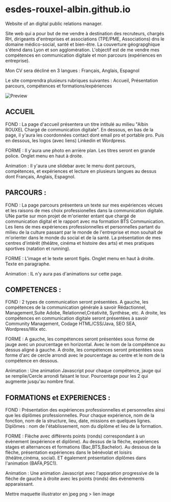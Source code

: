 # esdes-rouxel-albin.github.io
Website of an digital public relations manager.  

Site web qui a pour but de me vendre à destination des recruteurs, chargés RH, dirigeants d'entreprises et associations (TPE/PME, Associations)
dns le domaine médico-social, santé et bien-être. 
La couverture géograpghique s'étend dans Lyon et son agglomération. 
L'objectif est de me vendre mes compétences en communication digitale et mon parcours (expériences en entreprise). 

Mon CV sera décliné en 3 langues : Français, Anglais, Espagnol 

Le site comprendra plusieurs rubriques suivantes : Accueil, Présentation parcours, compétences et formations/expériences 

![Preview](https://raw.githubusercontent.com/esdes-rouxel-albin.github.io/esdes-rouxel-albin.github.io/master/image-path/image.png)

## ACCUEIL 

FOND : La page d'accueil présentera un titre intitulé au milieu "Albin ROUXEL Chargé de communication digitale". En dessous, en bas de la page, il y'aura les coordonnées contact dont email pro et portable pro. Puis en dessous, les logos (avec liens) Linkedin et Wordpress. 


FORME : Il y'aura une photo en arrière plan. Les titres seront en grande police. Onglet menu en haut à droite. 


Animation : Il y'aura une slidebar avec le menu dont parcours, compétences, et expériences et lecture en plusieurs langues au dessus dont Français, Anglais, Espagnol. 



## PARCOURS : 


FOND : La page parcours présentera un texte sur mes expériences vécues et les raisons de mes choix professionelles dans la communication digitale. UNe partie sur mon projet de m'orienter entant que chargé de communication digital et le rapport avec ma formation BTS Communication.  
Les liens de mes expériences professionnelles et personnelles partant du milieu de la culture passant par le monde de l'entreprise et mon souhait de m'orienter dans le monde du social et de la santé. 
La présentation de mes centres d'intérêt (théâtre, cinéma et histoire des arts) et mes pratiques sportives (natation et running). 


FORME : L'image et le texte seront figés. Onglet menu en haut à droite. Texte en paragraphe. 


Animation : IL n'y aura pas d'animations sur cette page. 



## COMPETENCES : 


FOND : 2 types de communication seront présentées. A gauche, les compétences de la communication générale à savoir Rédactionnel, Management,Suite Adobe, Relationnel,Créativité, Synthèse, etc. 
A droite, les compétences en communication digitale seront présentées à savoir Community Management, Codage HTML/CSS/Java, SEO SEA, Wordpress/Wix etc. 


FORME : A gauche, les compétences seront présentées sous forme de jauge avec un pourcentage en horizontal. Avec le nom de la compétence au dessus aligné à gauche. A droite, les compétences seront présentées sous forme d'arc de cercle arrondi avec le pourcentage au centre et le nom de la compétence en dessous.   


Animation : Une animation Javascript pour chaque compétence, jauge qui se remplie/Cercle arrondi faisant le tour. Pourcentage pour les 2 qui augmente jusqu'au nombre final. 


## FORMATIONS et EXPERIENCES : 

FOND : Présentation des expériences professionnelles et personnelles ainsi que les diplômes professionnelles. Pour chaque expérience, nom de la fonction, nom de la structure, lieu, date, missions en quelques lignes. Diplômes : nom de l'établissement, nom du diplôme et lieu de la formation. 


FORME : Flèche avec différents points (ronds) correspondant à un évènement (expérience et diplôme). Au dessus de la flèche, expériences stages et alternances et formations (Bac,BTS,Bachelor). Au dessous de la flèche, présentation expériences dans le bénévolat et loisirs (théâtre,cinéma, social). ET également présentation diplômes dans l'animation (BAFA,PSC1). 


Animation : Une animation Javascript avec l'apparation progressive de la flèche de gauche à droite avec les points (ronds) des évènements apparaissant. 


Mettre maquette illustrator en jpeg png > lien image 
